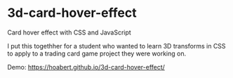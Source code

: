 # 3d-card-hover-effect
Card hover effect with CSS and JavaScript 

I put this togethher for a student who wanted to learn 3D transforms in CSS to apply to a trading card game project they were working on.

Demo: https://hoabert.github.io/3d-card-hover-effect/
